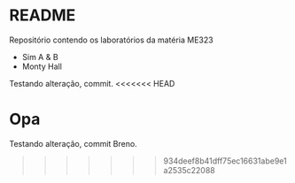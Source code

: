 # README

Repositório contendo os laboratórios da matéria ME323

- Sim A & B
- Monty Hall

Testando alteração, commit.
<<<<<<< HEAD

Opa
=======
Testando alteração, commit Breno.
>>>>>>> 934deef8b41dff75ec16631abe9e1a2535c22088

